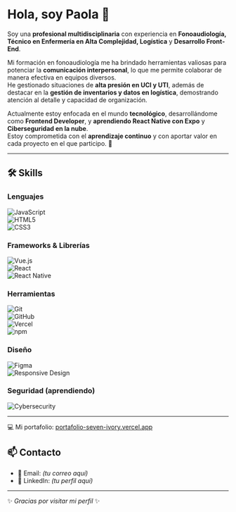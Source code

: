 # Hola, soy Paola 👋

Soy una **profesional multidisciplinaria** con experiencia en **Fonoaudiología, Técnico en Enfermería en Alta Complejidad, Logística** y **Desarrollo Front-End**.  

Mi formación en fonoaudiología me ha brindado herramientas valiosas para potenciar la **comunicación interpersonal**, lo que me permite colaborar de manera efectiva en equipos diversos.  
He gestionado situaciones de **alta presión en UCI y UTI**, además de destacar en la **gestión de inventarios y datos en logística**, demostrando atención al detalle y capacidad de organización.  

Actualmente estoy enfocada en el mundo **tecnológico**, desarrollándome como **Frontend Developer**, y **aprendiendo React Native con Expo** y **Ciberseguridad en la nube**.  
Estoy comprometida con el **aprendizaje continuo** y con aportar valor en cada proyecto en el que participo. 🚀  

---


## 🛠️ Skills

### Lenguajes
![JavaScript](https://img.shields.io/badge/JavaScript-F7DF1E?style=for-the-badge&logo=javascript&logoColor=000)  
![HTML5](https://img.shields.io/badge/HTML5-E34F26?style=for-the-badge&logo=html5&logoColor=fff)  
![CSS3](https://img.shields.io/badge/CSS3-1572B6?style=for-the-badge&logo=css3&logoColor=fff)  

### Frameworks & Librerías
![Vue.js](https://img.shields.io/badge/Vue.js-4FC08D?style=for-the-badge&logo=vue.js&logoColor=fff)  
![React](https://img.shields.io/badge/React-61DAFB?style=for-the-badge&logo=react&logoColor=000)  
![React Native](https://img.shields.io/badge/React_Native-20232A?style=for-the-badge&logo=react&logoColor=61DAFB)  

### Herramientas
![Git](https://img.shields.io/badge/Git-F05032?style=for-the-badge&logo=git&logoColor=fff)  
![GitHub](https://img.shields.io/badge/GitHub-181717?style=for-the-badge&logo=github&logoColor=fff)  
![Vercel](https://img.shields.io/badge/Vercel-000000?style=for-the-badge&logo=vercel&logoColor=fff)  
![npm](https://img.shields.io/badge/npm-CB3837?style=for-the-badge&logo=npm&logoColor=fff)  

### Diseño
![Figma](https://img.shields.io/badge/Figma-F24E1E?style=for-the-badge&logo=figma&logoColor=fff)  
![Responsive Design](https://img.shields.io/badge/Responsive-000?style=for-the-badge&logo=google-chrome&logoColor=fff)  

### Seguridad (aprendiendo)
![Cybersecurity](https://img.shields.io/badge/Cybersecurity-2E7D32?style=for-the-badge&logo=trustpilot&logoColor=fff)  

---
 💻 Mi portafolio: [portafolio-seven-ivory.vercel.app](https://portafolio-seven-ivory.vercel.app/)  

## 📫 Contacto
- 📧 Email: *(tu correo aquí)*  
- 💼 LinkedIn: *(tu perfil aquí)*  

---

✨ *Gracias por visitar mi perfil* ✨

